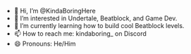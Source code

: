 - 👋 Hi, I’m @KindaBoringHere
- 👀 I’m interested in Undertale, Beatblock, and Game Dev.
- 🌱 I’m currently learning how to build cool Beatblock levels.
- 📫 How to reach me: kindaboring_ on Discord
- 😄 Pronouns: He/Him

<!---
KindaBoringHere/KindaBoringHere is a ✨ special ✨ repository because its `README.md` (this file) appears on your GitHub profile.
You can click the Preview link to take a look at your changes.
--->
